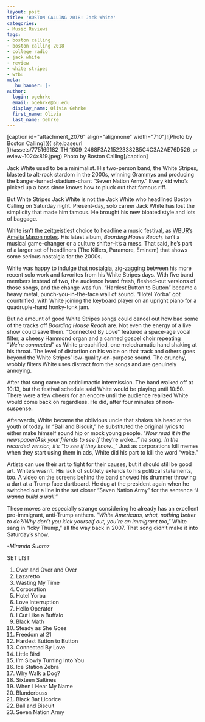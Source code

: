 ```yaml
---
layout: post
title: 'BOSTON CALLING 2018: Jack White'
categories:
- Music Reviews
tags:
- boston calling
- boston calling 2018
- college radio
- jack white
- review
- white stripes
- wtbu
meta:
  _bu_banner: |-
author:
  login: ogehrke
  email: ogehrke@bu.edu
  display_name: Olivia Gehrke
  first_name: Olivia
  last_name: Gehrke
---
```

\[caption id="attachment\_2076" align="alignnone" width="710"\]![Photo by Boston Calling]({{ site.baseurl }}/assets/775169182_TH_1609_2468F3A215223382B5C4C3A2AE76D526_preview-1024x819.jpeg) Photo by Boston Calling\[/caption\]

Jack White used to be a minimalist. His two-person band, the White Stripes, blasted to alt-rock stardom in the 2000s, winning Grammys and producing the banger-turned-stadium-chant “Seven Nation Army.” Every kid who’s picked up a bass since knows how to pluck out that famous riff.

But White Stripes Jack White is not the Jack White who headlined Boston Calling on Saturday night. Present-day, solo career Jack White has lost the simplicity that made him famous. He brought his new bloated style and lots of baggage.

White isn’t the zeitgeistiest choice to headline a music festival, as [WBUR’s Amelia Mason notes](http://www.wbur.org/artery/2018/05/24/who-is-boston-calling-for). His latest album, _Boarding House Reach,_ isn’t a musical game-changer or a culture shifter–it’s a mess. That said, he’s part of a larger set of headliners (The Killers, Paramore, Eminem) that shows some serious nostalgia for the 2000s.

White was happy to indulge that nostalgia, zig-zagging between his more recent solo work and favorites from his White Stripes days. With five band members instead of two, the audience heard fresh, fleshed-out versions of those songs, and the change was fun. “Hardest Button to Button” became a heavy metal, punch-you-in-the-face wall of sound. “Hotel Yorba” got countrified, with White joining the keyboard player on an upright piano for a quadruple-hand honky-tonk jam.

But no amount of good White Stripes songs could cancel out how bad some of the tracks off _Boarding House Reach_ are. Not even the energy of a live show could save them. “Connected By Love” featured a space-age vocal filter, a cheesy Hammond organ and a canned gospel choir repeating “_We’re connected_” as White preachified, one melodramatic hand shaking at his throat. The level of distortion on his voice on that track and others goes beyond the White Stripes’ low-quality-on-purpose sound. The crunchy, wobbly filters White uses distract from the songs and are genuinely annoying.

After that song came an anticlimactic intermission. The band walked off at 10:13, but the festival schedule said White would be playing until 10:50. There were a few cheers for an encore until the audience realized White would come back on regardless. He did, after four minutes of non-suspense.

Afterwards, White became the oblivious uncle that shakes his head at the youth of today. In “Ball and Biscuit,” he substituted the original lyrics to either make himself sound hip or mock young people. “_Now read it in the newspaper/Ask your friends to see if_ they’re woke_,_” he sang. In the recorded version, it’s “_to see if_ they know_._” Just as corporations kill memes when they start using them in ads, White did his part to kill the word “woke.”

Artists can use their art to fight for their causes, but it should still be good art. White’s wasn’t. His lack of subtlety extends to his political statements, too. A video on the screens behind the band showed his drummer throwing a dart at a Trump face dartboard. He dug at the president again when he switched out a line in the set closer “Seven Nation Army” for the sentence “_I wanna build a wall_.”

These moves are especially strange considering he already has an excellent pro-immigrant, anti-Trump anthem. “_White Americans, what, nothing better to do?/Why don’t you kick yourself out, you’re an immigrant too_,” White sang in “Icky Thump,” all the way back in 2007. That song didn’t make it into Saturday’s show.

_\-Miranda Suarez_

SET LIST

1.  Over and Over and Over
2.  Lazaretto
3.  Wasting My Time
4.  Corporation
5.  Hotel Yorba
6.  Love Interruption
7.  Hello Operator
8.  I Cut Like a Buffalo
9.  Black Math
10.  Steady as She Goes
11.  Freedom at 21
12.  Hardest Button to Button
13.  Connected By Love
14.  Little Bird
15.  I’m Slowly Turning Into You
16.  Ice Station Zebra
17.  Why Walk a Dog?
18.  Sixteen Saltines
19.  When I Hear My Name
20.  Blunderbuss
21.  Black Bat Licorice
22.  Ball and Biscuit
23.  Seven Nation Army